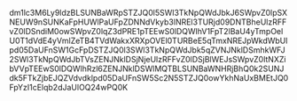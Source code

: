 dm1lc3M6Ly9ldzBLSUNBaWRpSTZJQ0l5SWl3TkNpQWdJbkJ6SWpvZ0lpSXNEUW9nSUNKaFpHUWlPaUFpZDNNdVkyb3lNREl3TURjd09DNTBheUlzRFFvZ0lDSndiM0owSWpvZ0lqZ3dPRE1pTEEwS0lDQWlhV1FpT2lBaU4yTmpOelU0T1dVdE4yVmlZeTB4TVdWakxXRXpOVEl0TURBeE5qTmxNREJpWkdWbUlpd05DaUFnSW1GcFpDSTZJQ0l3SWl3TkNpQWdJbk5qZVNJNklDSmhkWFJ2SWl3TkNpQWdJbTVsZENJNklDSjNjeUlzRFFvZ0lDSjBlWEJsSWpvZ0ltNXZibVVpTEEwS0lDQWlhRzl6ZENJNklDSWlMQTBLSUNBaWNHRjBhQ0k2SUNJdk5FTkZjbEJQZVdvdklpd05DaUFnSW5Sc2N5STZJQ0owYkhNaUxBMEtJQ0FpYzI1cElqb2dJaUlOQ24wPQ0K